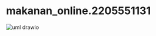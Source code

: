 # makanan_online.2205551131
![uml drawio](https://user-images.githubusercontent.com/120695657/232811276-caa602c0-31d4-458d-a314-771f7d711d40.png)
